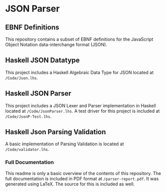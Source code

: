 # JSON Parser
## EBNF Definitions
This repository contains a subset of EBNF definitions for the JavaScript Object Notation data-interchange format (JSON).

## Haskell JSON Datatype
This project includes a Haskell Algebraic Data Type for JSON located at `/Code/Json.lhs`.

## Haskell JSON Parser
This project includes a JSON Lexer and Parser implementation in Haskell located at `/Code/JsonParser.lhs`. A test driver for this project is included at `/Code/JsonP-Test.lhs`.

## Haskell Json Parsing Validation
A basic implementation of Parsing Validation is located at `/Code/validator.lhs`.

### Full Documentation
This readme is only a basic overview of the contents of this repository. The full documentation is included in PDF format at `/parser-report.pdf`. It was generated using LaTeX. The source for this is included as well.
